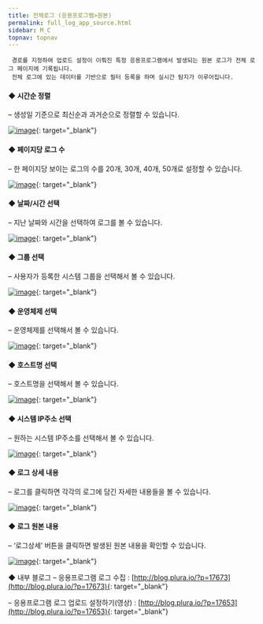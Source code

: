 ```yaml
---
title: 전체로그 (응용프로그램>원본)
permalink: full_log_app_source.html
sidebar: M_C
topnav: topnav
---
```


     경로를 지정하여 업로드 설정이 이뤄진 특정 응용프로그램에서 발생되는 원본 로그가 전체 로그 페이지에 기록됩니다.
     전체 로그에 있는 데이터를 기반으로 필터 등록을 하며 실시간 탐지가 이루어집니다.

 

#### ◆ 시간순 정렬
– 생성일 기준으로 최신순과 과거순으로 정렬할 수 있습니다.

[![image](/docs/images/Manual/common/full_log/source/1.png)](/docs/images/Manual/common/full_log/source/1.png){: target="_blank"}

#### ◆ 페이지당 로그 수
– 한 페이지당 보이는 로그의 수를 20개, 30개, 40개, 50개로 설정할 수 있습니다.

[![image](/docs/images/Manual/common/full_log/source/2.png)](/docs/images/Manual/common/full_log/source/2.png){: target="_blank"} 

#### ◆ 날짜/시간 선택
– 지난 날짜와 시간을 선택하여 로그를 볼 수 있습니다.

[![image](/docs/images/Manual/common/full_log/source/3.png)](/docs/images/Manual/common/full_log/source/3.png){: target="_blank"} 

#### ◆ 그룹 선택
– 사용자가 등록한 시스템 그룹을 선택해서 볼 수 있습니다.

[![image](/docs/images/Manual/common/full_log/source/4.png)](/docs/images/Manual/common/full_log/source/4.png){: target="_blank"} 

#### ◆ 운영체제 선택
– 운영체제를 선택해서 볼 수 있습니다.

[![image](/docs/images/Manual/common/full_log/source/5.png)](/docs/images/Manual/common/full_log/source/5.png){: target="_blank"} 

#### ◆ 호스트명 선택
– 호스트명을 선택해서 볼 수 있습니다.

[![image](/docs/images/Manual/common/full_log/source/6.png)](/docs/images/Manual/common/full_log/source/6.png){: target="_blank"} 

#### ◆ 시스템 IP주소 선택
– 원하는 시스템 IP주소를 선택해서 볼 수 있습니다.

[![image](/docs/images/Manual/common/full_log/source/7.png)](/docs/images/Manual/common/full_log/source/7.png){: target="_blank"}
 
#### ◆ 로그 상세 내용
– 로그를 클릭하면 각각의 로그에 담긴 자세한 내용들을 볼 수 있습니다.

[![image](/docs/images/Manual/common/full_log/source/8.png)](/docs/images/Manual/common/full_log/source/8.png){: target="_blank"}
 
#### ◆ 로그 원본 내용
– ‘로그상세’ 버튼을 클릭하면 발생된 원본 내용을 확인할 수 있습니다.

[![image](/docs/images/Manual/common/full_log/source/9.png)](/docs/images/Manual/common/full_log/source/9.png){: target="_blank"}

◆ 내부 블로그
– 응용프로그램 로그 수집 : [http://blog.plura.io/?p=17673](http://blog.plura.io/?p=17673){: target="_blank"} 

– 응용프로그램 로그 업로드 설정하기(영상) : [http://blog.plura.io/?p=17653](http://blog.plura.io/?p=17653){: target="_blank"} 